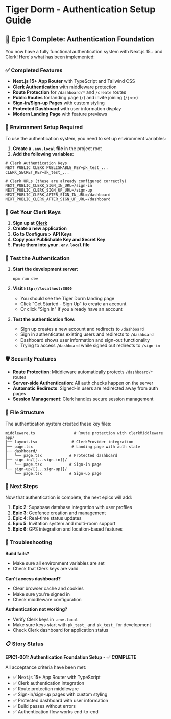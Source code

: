 # Tiger Dorm - Authentication Setup Guide

## 🎉 Epic 1 Complete: Authentication Foundation

You now have a fully functional authentication system with Next.js 15+ and Clerk! Here's what has been implemented:

### ✅ Completed Features

- **Next.js 15+ App Router** with TypeScript and Tailwind CSS
- **Clerk Authentication** with middleware protection
- **Route Protection** for `/dashboard/*` and `/create` routes
- **Public Routes** for landing page (`/`) and invite joining (`/join`)
- **Sign-in/Sign-up Pages** with custom styling
- **Protected Dashboard** with user information display
- **Modern Landing Page** with feature previews

### 🔧 Environment Setup Required

To use the authentication system, you need to set up environment variables:

1. **Create a `.env.local` file** in the project root
2. **Add the following variables:**

```env
# Clerk Authentication Keys
NEXT_PUBLIC_CLERK_PUBLISHABLE_KEY=pk_test_...
CLERK_SECRET_KEY=sk_test_...

# Clerk URLs (these are already configured correctly)
NEXT_PUBLIC_CLERK_SIGN_IN_URL=/sign-in
NEXT_PUBLIC_CLERK_SIGN_UP_URL=/sign-up
NEXT_PUBLIC_CLERK_AFTER_SIGN_IN_URL=/dashboard
NEXT_PUBLIC_CLERK_AFTER_SIGN_UP_URL=/dashboard
```

### 🔑 Get Your Clerk Keys

1. **Sign up at [Clerk](https://clerk.com)**
2. **Create a new application** 
3. **Go to Configure > API Keys**
4. **Copy your Publishable Key and Secret Key**
5. **Paste them into your `.env.local` file**

### 🚀 Test the Authentication

1. **Start the development server:**
   ```bash
   npm run dev
   ```

2. **Visit `http://localhost:3000`**
   - You should see the Tiger Dorm landing page
   - Click "Get Started - Sign Up" to create an account
   - Or click "Sign In" if you already have an account

3. **Test the authentication flow:**
   - Sign up creates a new account and redirects to `/dashboard`
   - Sign in authenticates existing users and redirects to `/dashboard`
   - Dashboard shows user information and sign-out functionality
   - Trying to access `/dashboard` while signed out redirects to `/sign-in`

### 🛡️ Security Features

- **Route Protection**: Middleware automatically protects `/dashboard/*` routes
- **Server-side Authentication**: All auth checks happen on the server
- **Automatic Redirects**: Signed-in users are redirected away from auth pages
- **Session Management**: Clerk handles secure session management

### 📁 File Structure

The authentication system created these key files:

```
middleware.ts                 # Route protection with clerkMiddleware
app/
├── layout.tsx               # ClerkProvider integration
├── page.tsx                 # Landing page with auth state
├── dashboard/
│   └── page.tsx            # Protected dashboard
├── sign-in/[[...sign-in]]/
│   └── page.tsx            # Sign-in page
└── sign-up/[[...sign-up]]/
    └── page.tsx            # Sign-up page
```

### 🎯 Next Steps

Now that authentication is complete, the next epics will add:

1. **Epic 2**: Supabase database integration with user profiles
2. **Epic 3**: Geofence creation and management 
3. **Epic 4**: Real-time status updates
4. **Epic 5**: Invitation system and multi-room support
5. **Epic 6**: GPS integration and location-based features

### 🐛 Troubleshooting

**Build fails?**
- Make sure all environment variables are set
- Check that Clerk keys are valid

**Can't access dashboard?**
- Clear browser cache and cookies
- Make sure you're signed in
- Check middleware configuration

**Authentication not working?**
- Verify Clerk keys in `.env.local`
- Make sure keys start with `pk_test_` and `sk_test_` for development
- Check Clerk dashboard for application status

### 📋 Story Status

**EPIC1-001: Authentication Foundation Setup** - ✅ **COMPLETE**

All acceptance criteria have been met:
- ✅ Next.js 15+ App Router with TypeScript
- ✅ Clerk authentication integration
- ✅ Route protection middleware
- ✅ Sign-in/sign-up pages with custom styling
- ✅ Protected dashboard with user information
- ✅ Build passes without errors
- ✅ Authentication flow works end-to-end 